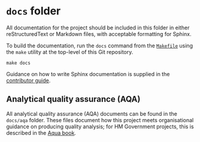 # `docs` folder

All documentation for the project should be included in this folder in either
reStructuredText or Markdown files, with acceptable formatting for Sphinx.

To build the documentation, run the `docs` command from the [`Makefile`][docs-makefile]
using the `make` utility at the top-level of this Git repository.

```shell
make docs
```

Guidance on how to write Sphinx documentation is supplied in the
[contributor guide][writing-sphinx-documentation].

## Analytical quality assurance (AQA)

All analytical quality assurance (AQA) documents can be found in the `docs/aqa` folder.
These files document how this project meets organisational guidance on producing
quality analysis; for HM Government projects, this is described in the
[Aqua book][aqua-book].

[aqua-book]: https://www.gov.uk/government/publications/the-aqua-book-guidance-on-producing-quality-analysis-for-government
[docs-makefile]: ../docs/structure/README.md#makefile
[writing-sphinx-documentation]: ../docs/contributor_guide/writing_sphinx_documentation.md
